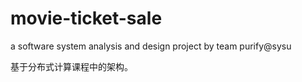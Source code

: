# movie-ticket-sale
a software system analysis and design project by team purify@sysu

基于分布式计算课程中的架构。
